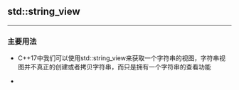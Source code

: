 ## std::string_view

---

### 主要用法 

- C++17中我们可以使用std::string_view来获取一个字符串的视图，字符串视图并不真正的创建或者拷贝字符串，而只是拥有一个字符串的查看功能

- 